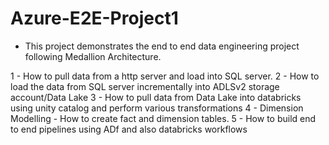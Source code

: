 # Azure-E2E-Project1
* This project demonstrates the end to end data engineering project following Medallion Architecture.

   
1 - How to pull data from a http server and load into SQL server.
2 - How to load the data from SQL server incrementally into ADLSv2 storage account/Data Lake
3 - How to pull data from Data Lake into databricks using unity catalog and perform various transformations
4 - Dimension Modelling - How to create fact and dimension tables.
5 - How to build end to end pipelines using ADf and also databricks workflows
